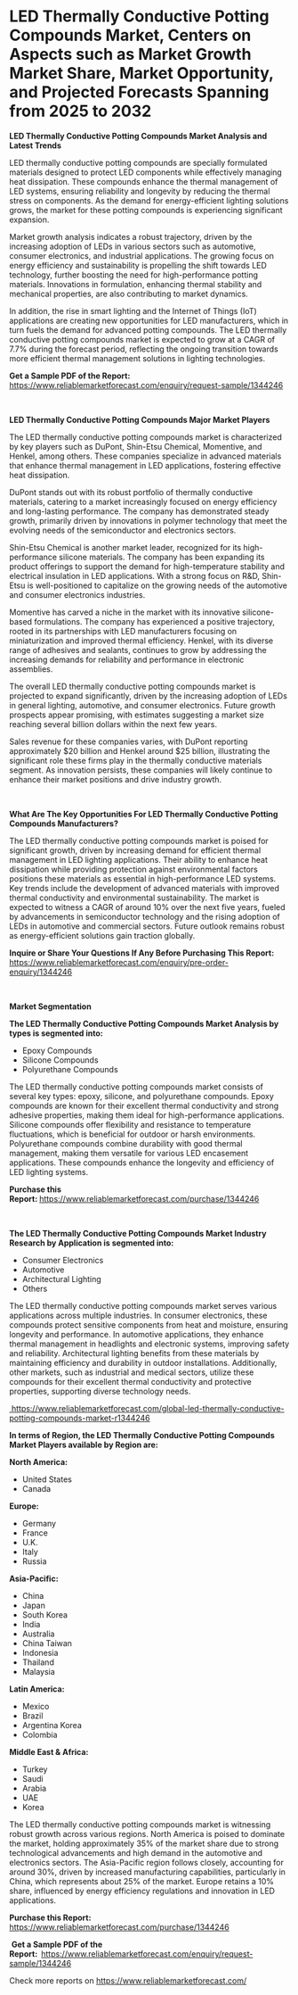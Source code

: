 <p><h1>LED Thermally Conductive Potting Compounds Market, Centers on Aspects such as Market Growth Market Share, Market Opportunity, and Projected Forecasts Spanning from 2025 to 2032</h1></p><p><strong>LED Thermally Conductive Potting Compounds Market Analysis and Latest Trends</strong></p>
<p><p>LED thermally conductive potting compounds are specially formulated materials designed to protect LED components while effectively managing heat dissipation. These compounds enhance the thermal management of LED systems, ensuring reliability and longevity by reducing the thermal stress on components. As the demand for energy-efficient lighting solutions grows, the market for these potting compounds is experiencing significant expansion.</p><p>Market growth analysis indicates a robust trajectory, driven by the increasing adoption of LEDs in various sectors such as automotive, consumer electronics, and industrial applications. The growing focus on energy efficiency and sustainability is propelling the shift towards LED technology, further boosting the need for high-performance potting materials. Innovations in formulation, enhancing thermal stability and mechanical properties, are also contributing to market dynamics.</p><p>In addition, the rise in smart lighting and the Internet of Things (IoT) applications are creating new opportunities for LED manufacturers, which in turn fuels the demand for advanced potting compounds. The LED thermally conductive potting compounds market is expected to grow at a CAGR of 7.7% during the forecast period, reflecting the ongoing transition towards more efficient thermal management solutions in lighting technologies.</p></p>
<p><strong>Get a Sample PDF of the Report:&nbsp;</strong> <a href="https://www.reliablemarketforecast.com/enquiry/request-sample/1344246?utm_campaign=2533&utm_medium=2&utm_source=Github&utm_content=ia&utm_term=24032025&utm_id=led-thermally-conductive-potting-compounds">https://www.reliablemarketforecast.com/enquiry/request-sample/1344246</a></p>
<p>&nbsp;</p>
<p><strong>LED Thermally Conductive Potting Compounds Major Market Players</strong></p>
<p><p>The LED thermally conductive potting compounds market is characterized by key players such as DuPont, Shin-Etsu Chemical, Momentive, and Henkel, among others. These companies specialize in advanced materials that enhance thermal management in LED applications, fostering effective heat dissipation.</p><p>DuPont stands out with its robust portfolio of thermally conductive materials, catering to a market increasingly focused on energy efficiency and long-lasting performance. The company has demonstrated steady growth, primarily driven by innovations in polymer technology that meet the evolving needs of the semiconductor and electronics sectors.</p><p>Shin-Etsu Chemical is another market leader, recognized for its high-performance silicone materials. The company has been expanding its product offerings to support the demand for high-temperature stability and electrical insulation in LED applications. With a strong focus on R&D, Shin-Etsu is well-positioned to capitalize on the growing needs of the automotive and consumer electronics industries.</p><p>Momentive has carved a niche in the market with its innovative silicone-based formulations. The company has experienced a positive trajectory, rooted in its partnerships with LED manufacturers focusing on miniaturization and improved thermal efficiency. Henkel, with its diverse range of adhesives and sealants, continues to grow by addressing the increasing demands for reliability and performance in electronic assemblies.</p><p>The overall LED thermally conductive potting compounds market is projected to expand significantly, driven by the increasing adoption of LEDs in general lighting, automotive, and consumer electronics. Future growth prospects appear promising, with estimates suggesting a market size reaching several billion dollars within the next few years.</p><p>Sales revenue for these companies varies, with DuPont reporting approximately $20 billion and Henkel around $25 billion, illustrating the significant role these firms play in the thermally conductive materials segment. As innovation persists, these companies will likely continue to enhance their market positions and drive industry growth.</p></p>
<p>&nbsp;</p>
<p><strong>What Are The Key Opportunities For LED Thermally Conductive Potting Compounds Manufacturers?</strong></p>
<p><p>The LED thermally conductive potting compounds market is poised for significant growth, driven by increasing demand for efficient thermal management in LED lighting applications. Their ability to enhance heat dissipation while providing protection against environmental factors positions these materials as essential in high-performance LED systems. Key trends include the development of advanced materials with improved thermal conductivity and environmental sustainability. The market is expected to witness a CAGR of around 10% over the next five years, fueled by advancements in semiconductor technology and the rising adoption of LEDs in automotive and commercial sectors. Future outlook remains robust as energy-efficient solutions gain traction globally.</p></p>
<p><strong>Inquire or Share Your Questions If Any Before Purchasing This Report:</strong> <a href="https://www.reliablemarketforecast.com/enquiry/pre-order-enquiry/1344246?utm_campaign=2533&utm_medium=2&utm_source=Github&utm_content=ia&utm_term=24032025&utm_id=led-thermally-conductive-potting-compounds">https://www.reliablemarketforecast.com/enquiry/pre-order-enquiry/1344246</a></p>
<p>&nbsp;</p>
<p><strong>Market Segmentation</strong></p>
<p><strong>The LED Thermally Conductive Potting Compounds Market Analysis by types is segmented into:</strong></p>
<p><ul><li>Epoxy Compounds</li><li>Silicone Compounds</li><li>Polyurethane Compounds</li></ul></p>
<p><p>The LED thermally conductive potting compounds market consists of several key types: epoxy, silicone, and polyurethane compounds. Epoxy compounds are known for their excellent thermal conductivity and strong adhesive properties, making them ideal for high-performance applications. Silicone compounds offer flexibility and resistance to temperature fluctuations, which is beneficial for outdoor or harsh environments. Polyurethane compounds combine durability with good thermal management, making them versatile for various LED encasement applications. These compounds enhance the longevity and efficiency of LED lighting systems.</p></p>
<p><strong>Purchase this Report:&nbsp;</strong><a href="https://www.reliablemarketforecast.com/purchase/1344246?utm_campaign=2533&utm_medium=2&utm_source=Github&utm_content=ia&utm_term=24032025&utm_id=led-thermally-conductive-potting-compounds">https://www.reliablemarketforecast.com/purchase/1344246</a></p>
<p>&nbsp;</p>
<p><strong>The LED Thermally Conductive Potting Compounds Market Industry Research by Application is segmented into:</strong></p>
<p><ul><li>Consumer Electronics</li><li>Automotive</li><li>Architectural Lighting</li><li>Others</li></ul></p>
<p><p>The LED thermally conductive potting compounds market serves various applications across multiple industries. In consumer electronics, these compounds protect sensitive components from heat and moisture, ensuring longevity and performance. In automotive applications, they enhance thermal management in headlights and electronic systems, improving safety and reliability. Architectural lighting benefits from these materials by maintaining efficiency and durability in outdoor installations. Additionally, other markets, such as industrial and medical sectors, utilize these compounds for their excellent thermal conductivity and protective properties, supporting diverse technology needs.</p></p>
<p><a href="https://www.reliablemarketforecast.com/global-led-thermally-conductive-potting-compounds-market-r1344246?utm_campaign=2533&utm_medium=2&utm_source=Github&utm_content=ia&utm_term=24032025&utm_id=led-thermally-conductive-potting-compounds">&nbsp;https://www.reliablemarketforecast.com/global-led-thermally-conductive-potting-compounds-market-r1344246</a></p>
<p><strong>In terms of Region, the LED Thermally Conductive Potting Compounds Market Players available by Region are:</strong></p>
<p>
    <p> <strong> North America: </strong>
        <ul>
            <li>United States</li>
            <li>Canada</li>
        </ul>
        </p> 
    <p> <strong> Europe: </strong>
        <ul>
            <li>Germany</li>
            <li>France</li>
            <li>U.K.</li>
            <li>Italy</li>
            <li>Russia</li>
        </ul>
        </p> 
    <p> <strong> Asia-Pacific: </strong>
        <ul>
            <li>China</li>
            <li>Japan</li>
            <li>South Korea</li>
            <li>India</li>
            <li>Australia</li>
            <li>China Taiwan</li>
            <li>Indonesia</li>
            <li>Thailand</li>
            <li>Malaysia</li>
        </ul>
        </p> 
    <p> <strong> Latin America: </strong>
        <ul>
            <li>Mexico</li>
            <li>Brazil</li>
            <li>Argentina Korea</li>
            <li>Colombia</li>
        </ul>
        </p> 
    <p> <strong> Middle East & Africa: </strong>
        <ul>
            <li>Turkey</li>
            <li>Saudi</li>
            <li>Arabia</li>
            <li>UAE</li>
            <li>Korea</li>
        </ul>
    </p>
    </p>
<p><p>The LED thermally conductive potting compounds market is witnessing robust growth across various regions. North America is poised to dominate the market, holding approximately 35% of the market share due to strong technological advancements and high demand in the automotive and electronics sectors. The Asia-Pacific region follows closely, accounting for around 30%, driven by increased manufacturing capabilities, particularly in China, which represents about 25% of the market. Europe retains a 10% share, influenced by energy efficiency regulations and innovation in LED applications.</p></p>
<p><strong>Purchase this Report: </strong><a href="https://www.reliablemarketforecast.com/purchase/1344246?utm_campaign=2533&utm_medium=2&utm_source=Github&utm_content=ia&utm_term=24032025&utm_id=led-thermally-conductive-potting-compounds">https://www.reliablemarketforecast.com/purchase/1344246</a></p>
<p>&nbsp;<strong>Get a Sample PDF of the Report:&nbsp;&nbsp;</strong><a href="https://www.reliablemarketforecast.com/enquiry/request-sample/1344246?utm_campaign=2533&utm_medium=2&utm_source=Github&utm_content=ia&utm_term=24032025&utm_id=led-thermally-conductive-potting-compounds">https://www.reliablemarketforecast.com/enquiry/request-sample/1344246</a></p>
<p><strong></strong></p>
<p>Check more reports on <a href="https://www.reliablemarketforecast.com/?utm_campaign=2533&utm_medium=2&utm_source=Github&utm_content=ia&utm_term=24032025&utm_id=led-thermally-conductive-potting-compounds">https://www.reliablemarketforecast.com/</a></p>